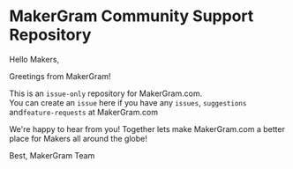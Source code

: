 # MakerGram Community Support Repository

Hello Makers,

Greetings from MakerGram!

This is an `issue-only` repository for MakerGram.com.  
You can create an `issue` here if you have any `issues`, `suggestions` and`feature-requests` at MakerGram.com

We're happy to hear from you! Together lets make MakerGram.com a better place for Makers all around the globe!

Best,
MakerGram Team
